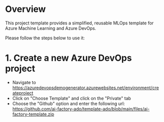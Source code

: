 # Overview
This project template provides a simplified, reusable MLOps template for Azure Machine Learning and Azure DevOps.

Please follow the steps below to use it:

# 1. Create a new Azure DevOps project

* Navigate to https://azuredevopsdemogenerator.azurewebsites.net/environment/createproject
* Click on "Choose Template" and click on the "Private" tab
* Choose the "Github" option and enter the following url: https://github.com/ai-factory-ado/template-ado/blob/main/files/ai-factory-template.zip
